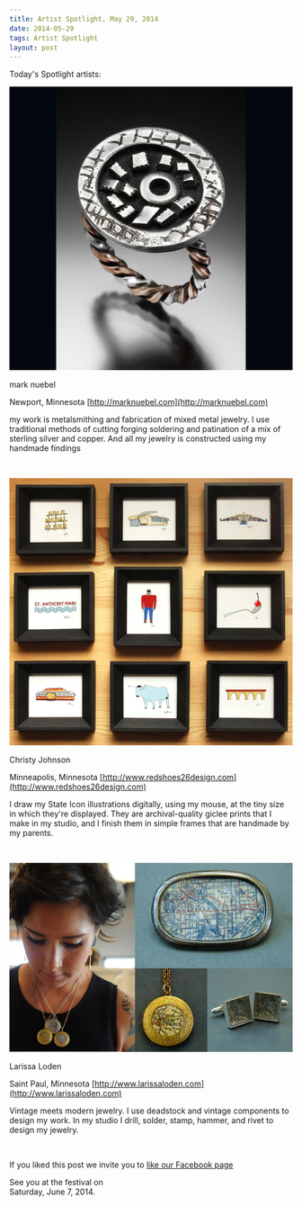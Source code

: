 ```yaml
---
title: Artist Spotlight, May 29, 2014
date: 2014-05-29
tags: Artist Spotlight
layout: post
---
```


Today's Spotlight artists:

![mark nuebel](/images/2014/posts/120654.531202.jpg)

mark nuebel 

Newport, Minnesota [http://marknuebel.com](http://marknuebel.com)

my work is metalsmithing and fabrication of mixed metal jewelry. I use traditional methods of cutting forging soldering and patination of a mix of sterling silver and copper. And all my jewelry is constructed using my handmade findings 

&nbsp;

![Christy Johnson](/images/2014/posts/107724.478156.jpg)

Christy Johnson

Minneapolis, Minnesota [http://www.redshoes26design.com](http://www.redshoes26design.com)

I draw my State Icon illustrations digitally, using my mouse, at the tiny size in which they're displayed. They are archival-quality giclee prints that I make in my studio, and I finish them in simple frames that are handmade by my parents. 

&nbsp;

![Larissa Loden](/images/2014/posts/121009.532179.jpg)

Larissa Loden 

Saint Paul, Minnesota [http://www.larissaloden.com](http://www.larissaloden.com)

Vintage meets modern jewelry. I use deadstock and vintage components to design my work.  In my studio I drill, solder, stamp, hammer, and rivet to design my jewelry.  

&nbsp;

If you liked this post we invite you to 
[like our Facebook page](https://www.facebook.com/SAPArtsFestival)

See you at the festival on  
Saturday, June 7, 2014.
